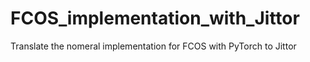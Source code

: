 # FCOS_implementation_with_Jittor
Translate the nomeral implementation for FCOS with PyTorch to Jittor
